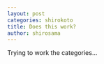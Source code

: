 ```yaml
---
layout: post
categories: shirokoto
title: Does this work?
author: shirosama
---
```


Trying to work the categories...
